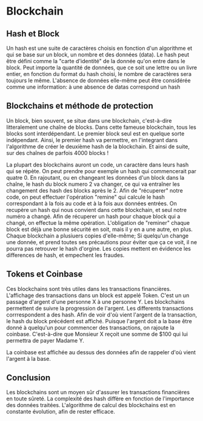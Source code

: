 # Blockchain

## Hash et Block
  
Un hash est une suite de caractères choisis en fonction d'un algorithme et qui se base sur un block, un nombre et des données (data). 
Le hash peut être défini comme la "carte d'identité" de la donnée qu'on entre dans le block.
Peut importe la quantité de données, que ce soit une lettre ou un livre entier, en fonction du format du hash choisi, le nombre de caractères sera toujours le même.
L'absence de données elle-même peut être considérée comme une information: à une absence de datas correspond un hash

  
## Blockchains et méthode de protection
 
Un block, bien souvent, se situe dans une blockchain, c'est-à-dire litteralement une chaîne de blocks.
Dans cette fameuse blockchain, tous les blocks sont interdépendant.
Le premier block seul est en quelque sorte indépendant.
Ainsi, le premier hash va permettre, en l'integrant dans l'algorithme de créer le deuxième hash de la blockchain.
Et ainsi de suite, sur des chaînes de parfois 4000 blocks !


La plupart des blockchains auront un code, un caractère dans leurs hash qui se répète.
On peut prendre pour exemple un hash qui commencerait par quatre 0.
En rajoutant, ou en changeant les données d'un block dans la chaîne, le hash du block numero 2 va changer, ce qui va entraîner les changement des hash des blocks après le 2.
Afin de "récuperer" notre code, on peut effectuer l'opération "remine" qui calcule le hash correspondant à la fois au code et à la fois aux données entrées. 
On recupère un hash qui nous convient dans cette blockchain, et seul notre numéro a changé. 
Afin de récuperer un hash pour chaque block qui a changé, on effectue la même opération.
L'obligation de "reminer" chaque block est déjà une bonne sécurité en soit, mais il y en a une autre, en plus.
Chaque blockchain a plusiuers copies d'elle-même;
Si quelqu'un change une donnée, et prend toutes ses précautions pour éviter que ça ce voit, il ne pourra pas retrouver le hash d'orgine.
Les copies mettent en évidence les differences de hash, et empechent les fraudes.

## Tokens et Coinbase

Ces blockchains sont très utiles dans les transactions financières.
L'affichage des transactions dans un block est appelé Token.
C'est un un passage d'argent d'une personne X à une personne Y.
Les blockchains permettent de suivre la progression de l'argent.
Les differents transactions corrrespondent a des hash.
Afin de voir d'où vient l'argent de la transaction, le hash du block précédent est affiché.
Puisque l'argent doit a la base être donné à quelqu'un pour commencer des transactions, on rajoute la coinbase.
C'est-à-dire que Monsieur X reçoit une somme  de $100 qui lui permettra de payer Madame Y.
 
La coinbase est affichée au dessus des données afin de rappeler d'où vient l'argent à la base.
 
## Conclusion

Les blockchains sont un moyen sûr d'assurer les transactions financières en toute sûreté.
La complexité des hash diffère en fonction de l'importance des données traitées.
L'algorithme de calcul des blockchains est en constante évolution, afin de rester efficace.
 
 




 
 

